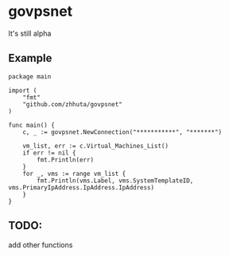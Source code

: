 # govpsnet
It's still alpha 

## Example 
``` 
package main

import (
	"fmt"
	"github.com/zhhuta/govpsnet"
)

func main() {
	c, _ := govpsnet.NewConnection("***********", "*******")
	
	vm_list, err := c.Virtual_Machines_List()
	if err != nil {
		fmt.Println(err)
	}
	for _, vms := range vm_list {
		fmt.Println(vms.Label, vms.SystemTemplateID, vms.PrimaryIpAddress.IpAddress.IpAddress)	
	}
}
```
## TODO: 
 add other functions 